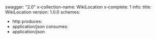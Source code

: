swagger: "2.0"
x-collection-name: WikiLocation
x-complete: 1
info:
  title: WikiLocation
  version: 1.0.0
schemes:
- http
produces:
- application/json
consumes:
- application/json